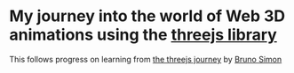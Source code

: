 # My journey into the world of Web 3D animations using the [threejs library](https://threejs.org/)

This follows progress on learning from [the threejs journey](https://threejs-journey.com/) by [Bruno Simon](https://bruno-simon.com/)

